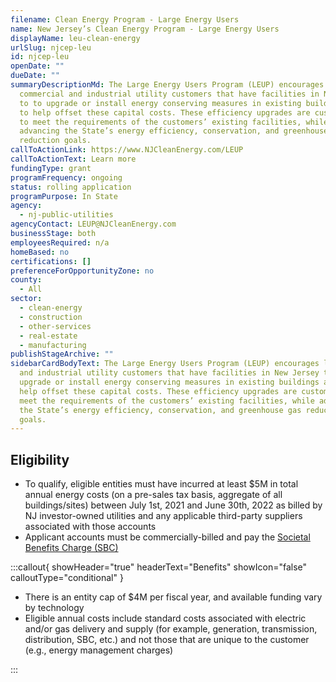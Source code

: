 ```yaml
---
filename: Clean Energy Program - Large Energy Users
name: New Jersey’s Clean Energy Program - Large Energy Users
displayName: leu-clean-energy
urlSlug: njcep-leu
id: njcep-leu
openDate: ""
dueDate: ""
summaryDescriptionMd: The Large Energy Users Program (LEUP) encourages large
  commercial and industrial utility customers that have facilities in New Jersey
  to to upgrade or install energy conserving measures in existing buildings and
  to help offset these capital costs. These efficiency upgrades are customized
  to meet the requirements of the customers’ existing facilities, while
  advancing the State’s energy efficiency, conservation, and greenhouse gas
  reduction goals.
callToActionLink: https://www.NJCleanEnergy.com/LEUP
callToActionText: Learn more
fundingType: grant
programFrequency: ongoing
status: rolling application
programPurpose: In State
agency:
  - nj-public-utilities
agencyContact: LEUP@NJCleanEnergy.com
businessStage: both
employeesRequired: n/a
homeBased: no
certifications: []
preferenceForOpportunityZone: no
county:
  - All
sector:
  - clean-energy
  - construction
  - other-services
  - real-estate
  - manufacturing
publishStageArchive: ""
sidebarCardBodyText: The Large Energy Users Program (LEUP) encourages large commercial
  and industrial utility customers that have facilities in New Jersey to to
  upgrade or install energy conserving measures in existing buildings and to
  help offset these capital costs. These efficiency upgrades are customized to
  meet the requirements of the customers’ existing facilities, while advancing
  the State’s energy efficiency, conservation, and greenhouse gas reduction
  goals.
---
```


## Eligibility

- To qualify, eligible entities must have incurred at least $5M in total annual energy costs (on a pre-sales tax basis, aggregate of all buildings/sites) between July 1st, 2021 and June 30th, 2022 as billed by NJ investor-owned utilities and any applicable third-party suppliers associated with those accounts
- Applicant accounts must be commercially-billed and pay the [Societal Benefits Charge (SBC)](https://www.njcleanenergy.com/files/file/FAQs_pdf_4.pdf)

:::callout{ showHeader="true" headerText="Benefits" showIcon="false" calloutType="conditional" }

- There is an entity cap of $4M per fiscal year, and available funding vary by technology
- Eligible annual costs include standard costs associated with electric and/or gas delivery and supply (for example, generation, transmission, distribution, SBC, etc.) and not those that are unique to the customer (e.g., energy management charges)

:::
